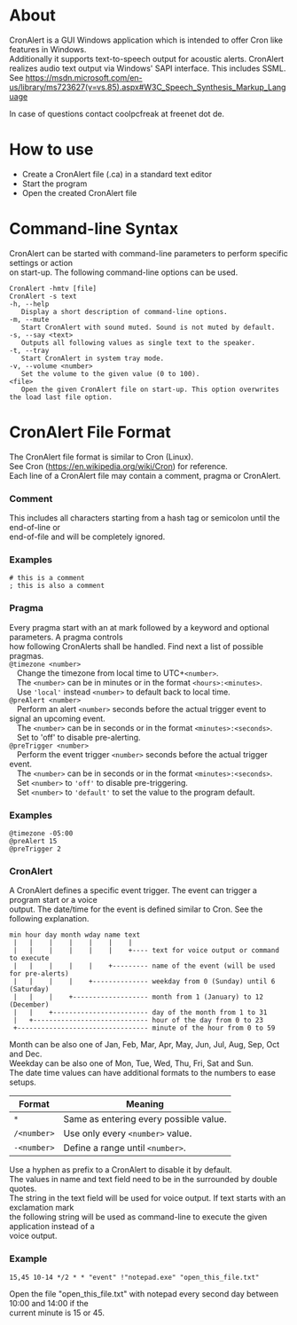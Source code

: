 About
=====
CronAlert is a GUI Windows application which is intended to offer Cron like features in Windows.  
Additionally it supports text-to-speech output for acoustic alerts.
CronAlert realizes audio text output via Windows' SAPI interface. This includes SSML.
See https://msdn.microsoft.com/en-us/library/ms723627(v=vs.85).aspx#W3C_Speech_Synthesis_Markup_Language

In case of questions contact coolpcfreak at freenet dot de.

How to use
==========
- Create a CronAlert file (.ca) in a standard text editor
- Start the program
- Open the created CronAlert file

Command-line Syntax
===================
CronAlert can be started with command-line parameters to perform specific settings or action  
on start-up. The following command-line options can be used.
```
CronAlert -hmtv [file]
CronAlert -s text
-h, --help
   Display a short description of command-line options.
-m, --mute
   Start CronAlert with sound muted. Sound is not muted by default.
-s, --say <text>
   Outputs all following values as single text to the speaker.
-t, --tray
   Start CronAlert in system tray mode.
-v, --volume <number>
   Set the volume to the given value (0 to 100).
<file>
   Open the given CronAlert file on start-up. This option overwrites the load last file option.
```

CronAlert File Format
=====================

The CronAlert file format is similar to Cron (Linux).  
See Cron (https://en.wikipedia.org/wiki/Cron) for reference.  
Each line of a CronAlert file may contain a comment, pragma or CronAlert.  

### Comment
This includes all characters starting from a hash tag or semicolon until the end-of-line or  
end-of-file and will be completely ignored.
### Examples
```
# this is a comment
; this is also a comment
```

### Pragma
Every pragma start with an at mark followed by a keyword and optional parameters. A pragma controls  
how following CronAlerts shall be handled. Find next a list of possible pragmas.  
`@timezone <number>`  
&emsp;Change the timezone from local time to UTC+`<number>`.  
&emsp;The `<number>` can be in minutes or in the format `<hours>:<minutes>`.  
&emsp;Use `'local'` instead `<number>` to default back to local time.  
`@preAlert <number>`  
&emsp;Perform an alert `<number>` seconds before the actual trigger event to signal an upcoming event.  
&emsp;The `<number>` can be in seconds or in the format `<minutes>:<seconds>`.  
&emsp;Set <number> to 'off' to disable pre-alerting.  
`@preTrigger <number>`  
&emsp;Perform the event trigger `<number>` seconds before the actual trigger event.  
&emsp;The `<number>` can be in seconds or in the format `<minutes>:<seconds>`.  
&emsp;Set `<number>` to `'off'` to disable pre-triggering.  
&emsp;Set `<number>` to `'default'` to set the value to the program default.  
### Examples
```
@timezone -05:00
@preAlert 15
@preTrigger 2
```

### CronAlert
A CronAlert defines a specific event trigger. The event can trigger a program start or a voice  
output. The date/time for the event is defined similar to Cron. See the following explanation.
```
min hour day month wday name text
 |   |    |    |    |    |    |
 |   |    |    |    |    |    +---- text for voice output or command to execute
 |   |    |    |    |    +--------- name of the event (will be used for pre-alerts)
 |   |    |    |    +-------------- weekday from 0 (Sunday) until 6 (Saturday)
 |   |    |    +------------------- month from 1 (January) to 12 (December)
 |   |    +------------------------ day of the month from 1 to 31
 |   +----------------------------- hour of the day from 0 to 23
 +--------------------------------- minute of the hour from 0 to 59
```
Month can be also one of Jan, Feb, Mar, Apr, May, Jun, Jul, Aug, Sep, Oct and Dec.  
Weekday can be also one of Mon, Tue, Wed, Thu, Fri, Sat and Sun.  
The date time values can have additional formats to the numbers to ease setups.  

|Format     |Meaning
|-----------|--------------------------------------
|`*`        |Same as entering every possible value.
|`/<number>`|Use only every `<number>` value.
|`-<number>`|Define a range until `<number>`.

Use a hyphen as prefix to a CronAlert to disable it by default.  
The values in name and text field need to be in the surrounded by double quotes.  
The string in the text field will be used for voice output. If text starts with an exclamation mark  
the following string will be used as command-line to execute the given application instead of a  
voice output.
### Example
```
15,45 10-14 */2 * * "event" !"notepad.exe" "open_this_file.txt"
```
Open the file "open_this_file.txt" with notepad every second day between 10:00 and 14:00 if the  
current minute is 15 or 45.